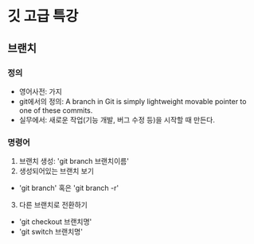 # 깃 고급 특강

## 브랜치

### 정의

- 영어사전: 가지
- git에서의 정의: A branch in Git is simply lightweight movable pointer to one of these commits.
- 실무에서: 새로운 작업(기능 개발, 버그 수정 등)을 시작할 때 만든다.

### 명령어

1. 브랜치 생성: 'git branch 브랜치이름'
2. 생성되어있는 브랜치 보기

- 'git branch' 혹은 'git branch -r'

3. 다른 브랜치로 전환하기

- 'git checkout 브랜치명'
- 'git switch 브랜치명'
